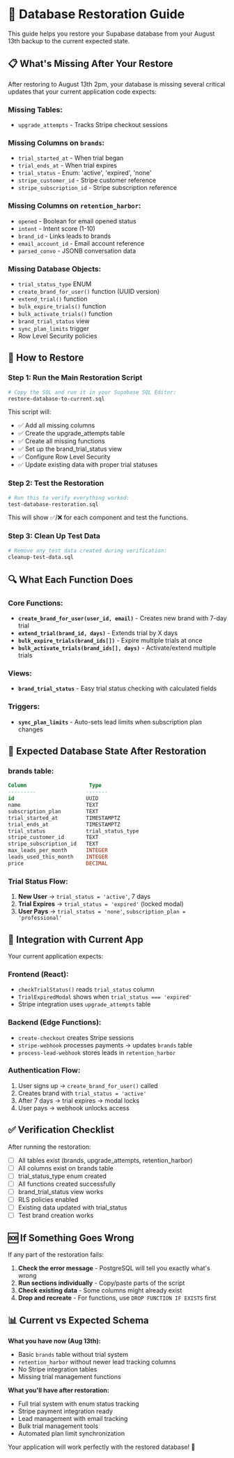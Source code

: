 # 🔧 Database Restoration Guide

This guide helps you restore your Supabase database from your August 13th backup to the current expected state.

## 📋 What's Missing After Your Restore

After restoring to August 13th 2pm, your database is missing several critical updates that your current application code expects:

### Missing Tables:
- `upgrade_attempts` - Tracks Stripe checkout sessions

### Missing Columns on `brands`:
- `trial_started_at` - When trial began  
- `trial_ends_at` - When trial expires
- `trial_status` - Enum: 'active', 'expired', 'none'
- `stripe_customer_id` - Stripe customer reference
- `stripe_subscription_id` - Stripe subscription reference

### Missing Columns on `retention_harbor`:  
- `opened` - Boolean for email opened status
- `intent` - Intent score (1-10)
- `brand_id` - Links leads to brands
- `email_account_id` - Email account reference
- `parsed_convo` - JSONB conversation data

### Missing Database Objects:
- `trial_status_type` ENUM
- `create_brand_for_user()` function (UUID version)
- `extend_trial()` function  
- `bulk_expire_trials()` function
- `bulk_activate_trials()` function
- `brand_trial_status` view
- `sync_plan_limits` trigger
- Row Level Security policies

## 🚀 How to Restore

### Step 1: Run the Main Restoration Script
```bash
# Copy the SQL and run it in your Supabase SQL Editor:
restore-database-to-current.sql
```

This script will:
- ✅ Add all missing columns
- ✅ Create the upgrade_attempts table  
- ✅ Create all missing functions
- ✅ Set up the brand_trial_status view
- ✅ Configure Row Level Security
- ✅ Update existing data with proper trial statuses

### Step 2: Test the Restoration
```bash
# Run this to verify everything worked:
test-database-restoration.sql
```

This will show ✅/❌ for each component and test the functions.

### Step 3: Clean Up Test Data
```bash  
# Remove any test data created during verification:
cleanup-test-data.sql
```

## 🔍 What Each Function Does

### Core Functions:
- **`create_brand_for_user(user_id, email)`** - Creates new brand with 7-day trial
- **`extend_trial(brand_id, days)`** - Extends trial by X days  
- **`bulk_expire_trials(brand_ids[])`** - Expire multiple trials at once
- **`bulk_activate_trials(brand_ids[], days)`** - Activate/extend multiple trials

### Views:
- **`brand_trial_status`** - Easy trial status checking with calculated fields

### Triggers:
- **`sync_plan_limits`** - Auto-sets lead limits when subscription plan changes

## 💾 Expected Database State After Restoration

### brands table:
```sql
Column                    Type                 
---------                -------              
id                       UUID                 
name                     TEXT                 
subscription_plan        TEXT                 
trial_started_at         TIMESTAMPTZ         
trial_ends_at            TIMESTAMPTZ         
trial_status             trial_status_type   
stripe_customer_id       TEXT                
stripe_subscription_id   TEXT                
max_leads_per_month      INTEGER             
leads_used_this_month    INTEGER             
price                    DECIMAL             
```

### Trial Status Flow:
1. **New User** → `trial_status = 'active'`, 7 days
2. **Trial Expires** → `trial_status = 'expired'` (locked modal)
3. **User Pays** → `trial_status = 'none'`, `subscription_plan = 'professional'`

## 🎯 Integration with Current App

Your current application expects:

### Frontend (React):
- `checkTrialStatus()` reads `trial_status` column
- `TrialExpiredModal` shows when `trial_status === 'expired'`
- Stripe integration uses `upgrade_attempts` table

### Backend (Edge Functions):
- `create-checkout` creates Stripe sessions
- `stripe-webhook` processes payments → updates `brands` table
- `process-lead-webhook` stores leads in `retention_harbor`

### Authentication Flow:
1. User signs up → `create_brand_for_user()` called
2. Creates brand with `trial_status = 'active'`  
3. After 7 days → trial expires → modal locks
4. User pays → webhook unlocks access

## ✅ Verification Checklist

After running the restoration:

- [ ] All tables exist (brands, upgrade_attempts, retention_harbor)
- [ ] All columns exist on brands table
- [ ] trial_status_type enum created
- [ ] All functions created successfully
- [ ] brand_trial_status view works
- [ ] RLS policies enabled
- [ ] Existing data updated with trial_status
- [ ] Test brand creation works

## 🆘 If Something Goes Wrong

If any part of the restoration fails:

1. **Check the error message** - PostgreSQL will tell you exactly what's wrong
2. **Run sections individually** - Copy/paste parts of the script  
3. **Check existing data** - Some columns might already exist
4. **Drop and recreate** - For functions, use `DROP FUNCTION IF EXISTS` first

## 📊 Current vs Expected Schema

**What you have now (Aug 13th):**
- Basic `brands` table without trial system
- `retention_harbor` without newer lead tracking columns  
- No Stripe integration tables
- Missing trial management functions

**What you'll have after restoration:**
- Full trial system with enum status tracking
- Stripe payment integration ready
- Lead management with email tracking
- Bulk trial management tools
- Automated plan limit synchronization

Your application will work perfectly with the restored database! 🎉